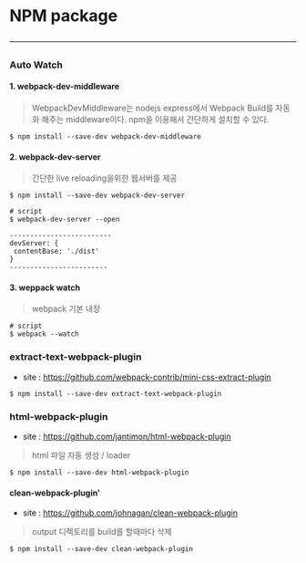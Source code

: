 NPM package
===========

————————————————————————————————————

### Auto Watch

#### 1. webpack-dev-middleware

> WebpackDevMiddleware는 nodejs express에서 Webpack Build를 자동화 해주는 middleware이다. npm을 이용해서 간단하게 설치할 수 있다.

```
$ npm install --save-dev webpack-dev-middleware
```

#### 2. webpack-dev-server

> 간단한 live reloading을위한 웹서버를 제공

```
$ npm install --save-dev webpack-dev-server

# script
$ webpack-dev-server --open

-------------------------
devServer: {
 contentBase: './dist'
}
------------------------
```

#### 3. weppack watch

> webpack 기본 내장

```
# script
$ webpack --watch
```

### extract-text-webpack-plugin

-	site : https://github.com/webpack-contrib/mini-css-extract-plugin

```
$ npm install --save-dev extract-text-webpack-plugin
```

### html-webpack-plugin

-	site : https://github.com/jantimon/html-webpack-plugin

> html 파일 자동 생성 / loader

```
$ npm install --save-dev html-webpack-plugin
```

#### clean-webpack-plugin'

-	site : https://github.com/johnagan/clean-webpack-plugin

> output 디렉토리를 build를 할때마다 삭제

```
$ npm install --save-dev clean-webpack-plugin
```
